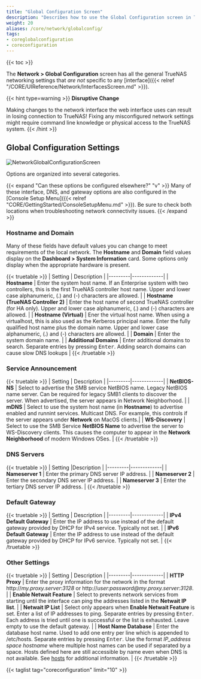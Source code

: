 ```yaml
---
title: "Global Configuration Screen"
description: "Describes how to use the Global Configuration screen in TrueNAS CORE."
weight: 20
aliases: /core/network/globalconfig/
tags:
- coreglobalconfiguration
- coreconfiguration
---
```


{{< toc >}}

The **Network > Global Configuration** screen has all the general TrueNAS networking settings that *are not* specific to any [interface]({{< relref "/CORE/UIReference/Network/InterfacesScreen.md" >}}).

{{< hint type=warning >}}
**Disruptive Change**

Making changes to the network interface the web interface uses can result in losing connection to TrueNAS!
Fixing any misconfigured network settings might require command line knowledge or physical access to the TrueNAS system.
{{< /hint >}}

## Global Configuration Settings

![NetworkGlobalConfigurationScreen](/images/CORE/13.0/NetworkGlobalConfigurationScreen.png "Network Global Configuration Screen")

Options are organized into several categories.

{{< expand "Can these options be configured elsewhere?" "v" >}}
Many of these interface, DNS, and gateway options are also configured in the [Console Setup Menu]({{< relref "CORE/GettingStarted/ConsoleSetupMenu.md" >}}).
Be sure to check both locations when troubleshooting network connectivity issues.
{{< /expand >}}

### Hostname and Domain

Many of these fields have default values you can change to meet requirements of the local network.
The **Hostname** and **Domain** field values display on the **Dashboard > System Information** card.
Some options only display when the appropriate hardware is present.

{{< truetable >}}
| Setting | Description |
|---------|-------------|
| **Hostname** | Enter the system host name. If an Enterprise system with two controllers, this is the first TrueNAS controller host name. Upper and lower case alphanumeric, (.) and (-) characters are allowed. |
| **Hostname (TrueNAS Controller 2)** | Enter the host name of second TrueNAS controller (for HA only). Upper and lower case alphanumeric, (.) and (-) characters are allowed. |
| **Hostname (Virtual)** | Ener the virtual host name. When using a virtualhost, this is also used as the Kerberos principal name. Enter the fully qualified host name plus the domain name. Upper and lower case alphanumeric, (.) and (-) characters are allowed. |
| **Domain** | Enter the system domain name. |
| **Additional Domains** | Enter additional domains to search. Separate entries by pressing <kbd>Enter</kbd>. Adding search domains can cause slow DNS lookups |
{{< /truetable >}}

### Service Announcement

{{< truetable >}}
| Setting | Description |
|---------|-------------|
| **NetBIOS-NS** | Select to advertise the SMB service NetBIOS name. Legacy NetBIOS name server. Can be required for legacy SMB1 clients to discover the server. When advertised, the server appears in Network Neighborhood. |
| **mDNS** | Select to use the system host name (in **Hostname**) to advertise enabled and runnint services. Multicast DNS. For example, this controls if the server appears under **Network** on MacOS clients.|
| **WS-Discovery** | Select to use the SMB Service **NetBIOS Name** to advertise the server to WS-Discovery clients. This causes the computer to appear in the **Network Neighborhood** of modern Windows OSes. |
{{< /truetable >}}

### DNS Servers

{{< truetable >}}
| Setting |Description |
|---------|-------------|
| **Nameserver 1** | Enter the primary DNS server IP address. |
| **Nameserver 2** | Enter the secondary DNS server IP address. |
| **Nameserver 3** | Enter the tertiary DNS server IP address. |
{{< /truetable >}}

### Default Gateway

{{< truetable >}}
| Setting | Description |
|---------|-------------|
| **IPv4 Default Gateway** | Enter the IP address to use instead of the default gateway provided by DHCP for IPv4 service. Typically not set. |
| **IPv6 Default Gateway** | Enter the IP address to use instead of the default gateway provided by DHCP for IPv6 service. Typically not set. |
{{< /truetable >}}

### Other Settings

{{< truetable >}}
| Setting | Description |
|---------|-------------|
| **HTTP Proxy** | Enter the proxy information for the network in the format http://*my.proxy.server:3128* or http://*user:password@my*.*proxy.server:3128*. |
| **Enable Netwait Feature** | Select to prevents network services from starting until the interface can ping the addresses listed in the **Netwait IP list**. |
| **Netwait IP List** | Select only appears when **Enable Netwait Feature** is set. Enter a list of IP addresses to ping. Separate entries by pressing <kbd>Enter</kbd>. Each address is tried until one is successful or the list is exhausted. Leave empty to use the default gateway. |
| **Host Name Database** | Enter the database host name. Used to add one entry per line which is appended to <file>/etc/hosts</file>. Separate entries by pressing <kbd>Enter</kbd>. Use the format *IP_address space hostname* where multiple host names can be used if separated by a space. Hosts defined here are still accessible by name even when DNS is not available. See <a href="https://www.freebsd.org/cgi/man.cgi?query=hosts">hosts</a> for additional information. |
{{< /truetable >}}

{{< taglist tag="coreconfiguration" limit="10" >}}
